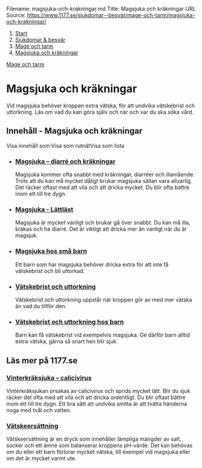 Filename: magsjuka-och-krakningar.md
Title: Magsjuka och kräkningar
URL Source: https://www.1177.se/sjukdomar--besvar/mage-och-tarm/magsjuka-och-krakningar/

1.  [Start](https://www.1177.se/)
2.  [Sjukdomar & besvär](https://www.1177.se/sjukdomar--besvar/)
3.  [Mage och tarm](https://www.1177.se/sjukdomar--besvar/mage-och-tarm/)
4.  [Magsjuka och kräkningar](https://www.1177.se/sjukdomar--besvar/mage-och-tarm/magsjuka-och-krakningar/)

[Mage och tarm](https://www.1177.se/sjukdomar--besvar/mage-och-tarm/)

Magsjuka och kräkningar
=======================

Vid magsjuka behöver kroppen extra vätska, för att undvika vätskebrist och uttorkning. Läs om vad du kan göra själv och när och var du ska söka vård.

Innehåll - Magsjuka och kräkningar
----------------------------------

Visa innehåll som:Visa som rutnätVisa som lista

*   ### [Magsjuka – diarré och kräkningar](https://www.1177.se/sjukdomar--besvar/mage-och-tarm/magsjuka-och-krakningar/magsjuka--diarre-och-krakningar/)
    
    Magsjuka kommer ofta snabbt med kräkningar, diarréer och illamående. Trots att du kan må mycket dåligt brukar magsjuka sällan vara allvarlig. Det räcker oftast med att vila och att dricka mycket. Du blir ofta bättre inom ett till tre dygn.
    
*   ### [Magsjuka - Lättläst](https://www.1177.se/sjukdomar--besvar/mage-och-tarm/magsjuka-och-krakningar/magsjuka---lattlast/)
    
    Magsjuka är mycket vanligt och brukar gå över snabbt. Du kan må illa, kräkas och ha diarré. Det är viktigt att dricka mer än vanligt när du är magsjuk.
    
*   ### [Magsjuka hos små barn](https://www.1177.se/sjukdomar--besvar/mage-och-tarm/magsjuka-och-krakningar/magsjuka-hos-sma-barn/)
    
    Ett barn som har magsjuka behöver dricka extra för att inte få vätskebrist och bli uttorkad.
    
*   ### [Vätskebrist och uttorkning](https://www.1177.se/sjukdomar--besvar/mage-och-tarm/magsjuka-och-krakningar/uttorkning/)
    
    Vätskebrist och uttorkning uppstår när kroppen gör av med mer vätska än vad du tillför den.
    
*   ### [Vätskebrist och uttorkning hos barn](https://www.1177.se/sjukdomar--besvar/mage-och-tarm/magsjuka-och-krakningar/vatskebrist-och-uttorkning-hos-barn/)
    
    Barn kan få vätskebrist vid exempelvis magsjuka. Ge därför barn alltid extra vätska, gärna så snart hen blir sjuk.
    

Läs mer på 1177.se
------------------

### [Vinterkräksjuka – calicivirus](https://www.1177.se/sjukdomar--besvar/mage-och-tarm/infektioner-i-mage-och-tarmar/vinterkraksjuka--calicivirus/)

Vinterkräksjukan orsakas av calicivirus och sprids mycket lätt. Blir du sjuk räcker det ofta med att vila och att dricka ordentligt. Du blir oftast bättre inom ett till tre dygn. Ett bra sätt att undvika smitta är att tvätta händerna noga med tvål och vatten.

### [Vätskeersättning](https://www.1177.se/barn--gravid/att-ta-hand-om-barn/praktiska-rad-med-sjuka-barn/vatskeersattning/)

Vätskeersättning är en dryck som innehåller lämpliga mängder av salt, socker och ett ämne som balanserar kroppens pH-värde. Det kan behövas om du eller ett barn förlorar mycket vätska, till exempel vid magsjuka eller om det är mycket varmt ute.
